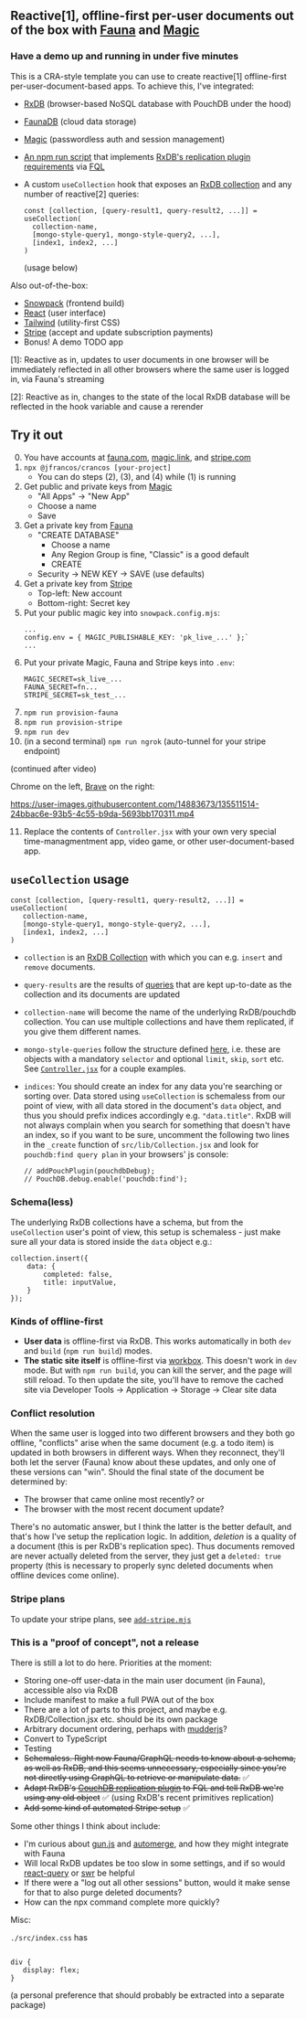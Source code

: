## Reactive[1], offline-first per-user documents out of the box with [Fauna](https://fauna.com) and [Magic](https://magic.link)

### Have a demo up and running in under five minutes

This is a CRA-style template you can use to create reactive[1] offline-first per-user-document-based apps. To achieve this, I've integrated:

- [RxDB](https://rxdb.info/) (browser-based NoSQL database with PouchDB under the hood)
- [FaunaDB](https://fauna.com/) (cloud data storage)
- [Magic](https://magic.link/) (passwordless auth and session management)
- [An npm run script](https://github.com/jfrancos/crancos/blob/main/merge-with-snowpack-app-template-react/.scripts/create-UDFs.mjs) that implements [RxDB's replication plugin requirements](https://rxdb.info/replication.html) via [FQL](https://docs.fauna.com/fauna/current/api/fql/cheat_sheet)
- A custom `useCollection` hook that exposes an [RxDB collection](https://rxdb.info/rx-collection.html) and any number of reactive[2] queries:

  ```
  const [collection, [query-result1, query-result2, ...]] = useCollection(
    collection-name,
    [mongo-style-query1, mongo-style-query2, ...],
    [index1, index2, ...]
  )
  ```

  (usage below)

Also out-of-the-box:

- [Snowpack](https://www.snowpack.dev/) (frontend build)
- [React](https://reactjs.org/) (user interface)
- [Tailwind](https://tailwind.dev/) (utility-first CSS)
- [Stripe](https://stripe.com/) (accept and update subscription payments)
- Bonus! A demo TODO app

[1]: Reactive as in, updates to user documents in one browser will be immediately reflected in all other browsers where the same user is logged in, via Fauna's streaming

[2]: Reactive as in, changes to the state of the local RxDB database will be reflected in the hook variable and cause a rerender

## Try it out

 <!-- a text editor such as [VS Code](https://code.visualstudio.com/download), -->

0. You have accounts at [fauna.com](https://dashboard.fauna.com/accounts/register), [magic.link](https://dashboard.magic.link/signup), and [stripe.com](https://dashboard.stripe.com/register)
1. `npx @jfrancos/crancos [your-project]`
   - You can do steps (2), (3), and (4) while (1) is running
2. Get public and private keys from [Magic](https://dashboard.magic.link/app/all_apps)
   - "All Apps" -> "New App"
   - Choose a name
   - Save
3. Get a private key from [Fauna](https://dashboard.fauna.com/)
   - "CREATE DATABASE"
     - Choose a name
     - Any Region Group is fine, "Classic" is a good default
     - CREATE
   - Security -> NEW KEY -> SAVE (use defaults)
4. Get a private key from [Stripe](https://dashboard.stripe.com/test/developers)
   - Top-left: New account
   - Bottom-right: Secret key
5. Put your public magic key into `snowpack.config.mjs`:
   ```
   ...
   config.env = { MAGIC_PUBLISHABLE_KEY: 'pk_live_...' };`
   ...
   ```
6. Put your private Magic, Fauna and Stripe keys into `.env`:
   ```
   MAGIC_SECRET=sk_live_...
   FAUNA_SECRET=fn...
   STRIPE_SECRET=sk_test_...
   ```
7. `npm run provision-fauna`
8. `npm run provision-stripe`
9. `npm run dev`
10. (in a second terminal) `npm run ngrok` (auto-tunnel for your stripe endpoint)

(continued after video)

Chrome on the left, [Brave](https://brave.com/) on the right:

https://user-images.githubusercontent.com/14883673/135511514-24bbac6e-93b5-4c55-b9da-5693bb170311.mp4

11. Replace the contents of `Controller.jsx` with your own very special time-managmentment app, video game, or other user-document-based app.


## `useCollection` usage

```
const [collection, [query-result1, query-result2, ...]] = useCollection(
   collection-name,
   [mongo-style-query1, mongo-style-query2, ...],
   [index1, index2, ...]
)
```

 - `collection` is an [RxDB Collection](https://rxdb.info/rx-collection.html) with which you can e.g. `insert` and `remove` documents.

 - `query-results` are the results of [queries](https://rxdb.info/rx-query.html#observe-) that are kept up-to-date as the collection and its documents are updated
   
 - `collection-name` will become the name of the underlying RxDB/pouchdb collection.  You can use multiple collections and have them replicated, if you give them different names.

 - `mongo-style-queries` follow the structure defined [here](https://github.com/cloudant/mango#find), i.e. these are objects with a mandatory `selector` and optional `limit`, `skip`, `sort` etc.  See [`Controller.jsx`](https://github.com/jfrancos/crancos/blob/main/merge-with-snowpack-app-template-react/src/Controller.jsx) for a couple examples.

- `indices`: You should create an index for any data you're searching or sorting over.  Data stored using `useCollection` is schemaless from our point of view, with all data stored in the document's `data` object, and thus you should prefix indices accordingly e.g. `"data.title"`.  RxDB will not always complain when you search for something that doesn't have an index, so if you want to be sure, uncomment the following two lines in the `_create` function of `src/lib/Collection.jsx` and look for `pouchdb:find query plan` in your browsers' js console:
  ```
  // addPouchPlugin(pouchdbDebug);
  // PouchDB.debug.enable('pouchdb:find');
  ```


### Schema(less)

The underlying RxDB collections have a schema, but from the `useCollection` user's point of view, this setup is schemaless - just make sure all your data is stored inside the `data` object e.g.:
```
collection.insert({
    data: {
        completed: false,
        title: inputValue,
    }
});
```


### Kinds of offline-first

- **User data** is offline-first via RxDB.  This works automatically in both `dev` and `build` (`npm run build`) modes.
- **The static site itself** is offline-first via [workbox](https://developers.google.com/web/tools/workbox/modules/workbox-cli).  This doesn't work in `dev` mode.  But with `npm run build`, you can kill the server, and the page will still reload.  To then update the site, you'll have to remove the cached site via Developer Tools -> Application -> Storage -> Clear site data

### Conflict resolution

When the same user is logged into two different browsers and they both go offline, "conflicts" arise when the same document (e.g. a todo item) is updated in both browsers in different ways.  When they reconnect, they'll both let the server (Fauna) know about these updates, and only one of these versions can "win". Should the final state of the document be determined by:
- The browser that came online most recently?  or
- The browser with the most recent document update?

There's no automatic answer, but I think the latter is the better default, and that's how I've setup the replication logic.
In addition, _deletion_ is a quality of a document (this is per RxDB's replication spec).  Thus documents removed are never actually deleted from the server, they just get a `deleted: true` property (this is necessary to properly sync deleted documents when offline devices come online).

### Stripe plans

To update your stripe plans, see [`add-stripe.mjs`](https://github.com/jfrancos/crancos/blob/main/merge-with-snowpack-app-template-react/.scripts/add-stripe.mjs)

### This is a "proof of concept", not a release

There is still a lot to do here.  Priorities at the moment:
- Storing one-off user-data in the main user document (in Fauna), accessible also via RxDB
- Include manifest to make a full PWA out of the box
- There are a lot of parts to this project, and maybe e.g. RxDB/Collection.jsx etc. should be its own package
- Arbitrary document ordering, perhaps with [mudderjs](https://github.com/fasiha/mudderjs)?
- Convert to TypeScript
- Testing
- ~~Schemaless.  Right now Fauna/GraphQL needs to know about a schema, as well as RxDB, and this seems unnecessary, especially since you're not directly using GraphQL to retrieve or manipulate data.~~ ✅
- ~~Adapt RxDB's [CouchDB replication plugin](https://github.com/pubkey/rxdb/blob/master/src/plugins/replication-couchdb.ts) to FQL and tell RxDB we're using any old object~~ ✅ (using RxDB's recent primitives replication)
- ~~Add some kind of automated Stripe setup~~ ✅


Some other things I think about include:
- I'm curious about [gun.js](https://github.com/amark/gun) and [automerge](https://github.com/automerge/automerge), and how they might integrate with Fauna
- Will local RxDB updates be too slow in some settings, and if so would [react-query](https://github.com/tannerlinsley/react-query) or [swr](https://github.com/vercel/swr) be helpful
- If there were a "log out all other sessions" button, would it make sense for that to also purge deleted documents?
- How can the npx command complete more quickly?

Misc:

`./src/index.css` has
```

div {
   display: flex;
}

```
(a personal preference that should probably be extracted into a separate package)
